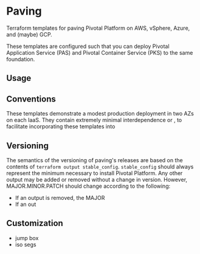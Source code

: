 # Paving

Terraform templates for paving Pivotal Platform on AWS, vSphere, Azure, and (maybe) GCP.

These templates are configured such that you can deploy
Pivotal Application Service (PAS) and Pivotal Container
Service (PKS) to the same foundation.

## Usage

## Conventions

These templates demonstrate a modest production deployment in two AZs on each IaaS. They contain extremely minimal interdependence or , to facilitate incorporating these templates into 

## Versioning

The semantics of the versioning of paving's releases are based on the contents of `terraform output stable_config`. `stable_config` should always represent the minimum necessary to install Pivotal Platform. Any other output may be added or removed without a change in version. However, MAJOR.MINOR.PATCH should change according to the following:
- If an output is removed, the MAJOR 
- If an out 

## Customization

- jump box
- iso segs
